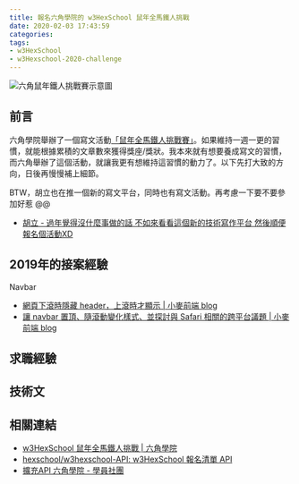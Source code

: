 ```yaml
---
title: 報名六角學院的 w3HexSchool 鼠年全馬鐵人挑戰
date: 2020-02-03 17:43:59
categories:
tags:
- w3HexSchool
- w3Hexschool-2020-challenge
---
```


![六角鼠年鐵人挑戰賽示意圖](https://i.imgur.com/0lbPEOk.png)

## 前言

六角學院舉辦了一個寫文活動[「鼠年全馬鐵人挑戰賽」](https://www.hexschool.com/2019/11/14/2019-11-14-w3Hexschool-2020-challenge)。如果維持一週一更的習慣，就能根據累積的文章數來獲得獎座/獎狀。我本來就有想要養成寫文的習慣，而六角舉辦了這個活動，就讓我更有想維持這習慣的動力了。以下先打大致的方向，日後再慢慢補上細節。

BTW，胡立也在推一個新的寫文平台，同時也有寫文活動。再考慮一下要不要參加好惹 @@
* [胡立 - 過年覺得沒什麼事做的話 不如來看看這個新的技術寫作平台 然後順便報名個活動XD](https://www.facebook.com/permalink.php?story_fbid=3190212667662749&id=100000221410594)

<!-- more -->

## 2019年的接案經驗

Navbar
* [網頁下滾時隱藏 header，上滾時才顯示 | 小麥前端 blog](https://ayugioh2003.github.io/2020/02/hide-header/)
* [讓 navbar 置頂、隨滾動變化樣式、並探討與 Safari 相關的跨平台議題 | 小麥前端 blog](https://ayugioh2003.github.io/2020/02/navbar-fixed-and-related-issue-at-safari/)

## 求職經驗

## 技術文

## 相關連結
* [w3HexSchool 鼠年全馬鐵人挑戰 | 六角學院](https://www.hexschool.com/2019/11/14/2019-11-14-w3Hexschool-2020-challenge/)
* [hexschool/w3hexschool-API: w3HexSchool 報名清單 API](https://github.com/hexschool/w3hexschool-API)
* [擴充API 六角學院 - 學員社團](https://www.facebook.com/groups/110635703123103/permalink/614213139432021/)